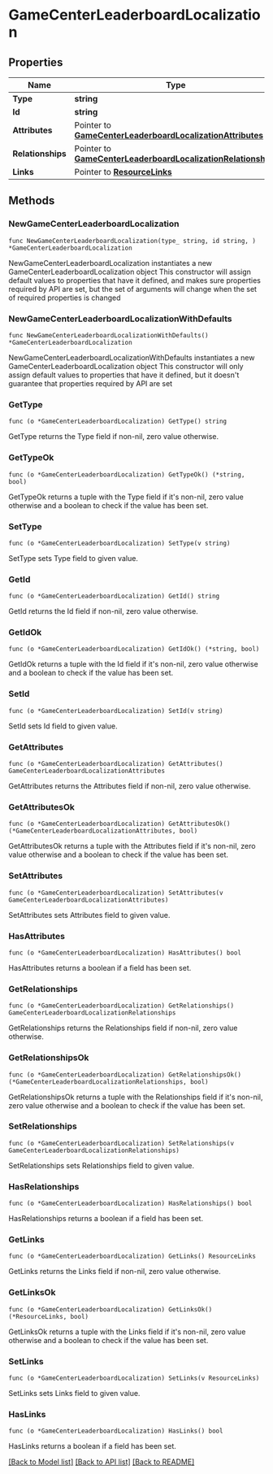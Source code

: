 # GameCenterLeaderboardLocalization

## Properties

Name | Type | Description | Notes
------------ | ------------- | ------------- | -------------
**Type** | **string** |  | 
**Id** | **string** |  | 
**Attributes** | Pointer to [**GameCenterLeaderboardLocalizationAttributes**](GameCenterLeaderboardLocalizationAttributes.md) |  | [optional] 
**Relationships** | Pointer to [**GameCenterLeaderboardLocalizationRelationships**](GameCenterLeaderboardLocalizationRelationships.md) |  | [optional] 
**Links** | Pointer to [**ResourceLinks**](ResourceLinks.md) |  | [optional] 

## Methods

### NewGameCenterLeaderboardLocalization

`func NewGameCenterLeaderboardLocalization(type_ string, id string, ) *GameCenterLeaderboardLocalization`

NewGameCenterLeaderboardLocalization instantiates a new GameCenterLeaderboardLocalization object
This constructor will assign default values to properties that have it defined,
and makes sure properties required by API are set, but the set of arguments
will change when the set of required properties is changed

### NewGameCenterLeaderboardLocalizationWithDefaults

`func NewGameCenterLeaderboardLocalizationWithDefaults() *GameCenterLeaderboardLocalization`

NewGameCenterLeaderboardLocalizationWithDefaults instantiates a new GameCenterLeaderboardLocalization object
This constructor will only assign default values to properties that have it defined,
but it doesn't guarantee that properties required by API are set

### GetType

`func (o *GameCenterLeaderboardLocalization) GetType() string`

GetType returns the Type field if non-nil, zero value otherwise.

### GetTypeOk

`func (o *GameCenterLeaderboardLocalization) GetTypeOk() (*string, bool)`

GetTypeOk returns a tuple with the Type field if it's non-nil, zero value otherwise
and a boolean to check if the value has been set.

### SetType

`func (o *GameCenterLeaderboardLocalization) SetType(v string)`

SetType sets Type field to given value.


### GetId

`func (o *GameCenterLeaderboardLocalization) GetId() string`

GetId returns the Id field if non-nil, zero value otherwise.

### GetIdOk

`func (o *GameCenterLeaderboardLocalization) GetIdOk() (*string, bool)`

GetIdOk returns a tuple with the Id field if it's non-nil, zero value otherwise
and a boolean to check if the value has been set.

### SetId

`func (o *GameCenterLeaderboardLocalization) SetId(v string)`

SetId sets Id field to given value.


### GetAttributes

`func (o *GameCenterLeaderboardLocalization) GetAttributes() GameCenterLeaderboardLocalizationAttributes`

GetAttributes returns the Attributes field if non-nil, zero value otherwise.

### GetAttributesOk

`func (o *GameCenterLeaderboardLocalization) GetAttributesOk() (*GameCenterLeaderboardLocalizationAttributes, bool)`

GetAttributesOk returns a tuple with the Attributes field if it's non-nil, zero value otherwise
and a boolean to check if the value has been set.

### SetAttributes

`func (o *GameCenterLeaderboardLocalization) SetAttributes(v GameCenterLeaderboardLocalizationAttributes)`

SetAttributes sets Attributes field to given value.

### HasAttributes

`func (o *GameCenterLeaderboardLocalization) HasAttributes() bool`

HasAttributes returns a boolean if a field has been set.

### GetRelationships

`func (o *GameCenterLeaderboardLocalization) GetRelationships() GameCenterLeaderboardLocalizationRelationships`

GetRelationships returns the Relationships field if non-nil, zero value otherwise.

### GetRelationshipsOk

`func (o *GameCenterLeaderboardLocalization) GetRelationshipsOk() (*GameCenterLeaderboardLocalizationRelationships, bool)`

GetRelationshipsOk returns a tuple with the Relationships field if it's non-nil, zero value otherwise
and a boolean to check if the value has been set.

### SetRelationships

`func (o *GameCenterLeaderboardLocalization) SetRelationships(v GameCenterLeaderboardLocalizationRelationships)`

SetRelationships sets Relationships field to given value.

### HasRelationships

`func (o *GameCenterLeaderboardLocalization) HasRelationships() bool`

HasRelationships returns a boolean if a field has been set.

### GetLinks

`func (o *GameCenterLeaderboardLocalization) GetLinks() ResourceLinks`

GetLinks returns the Links field if non-nil, zero value otherwise.

### GetLinksOk

`func (o *GameCenterLeaderboardLocalization) GetLinksOk() (*ResourceLinks, bool)`

GetLinksOk returns a tuple with the Links field if it's non-nil, zero value otherwise
and a boolean to check if the value has been set.

### SetLinks

`func (o *GameCenterLeaderboardLocalization) SetLinks(v ResourceLinks)`

SetLinks sets Links field to given value.

### HasLinks

`func (o *GameCenterLeaderboardLocalization) HasLinks() bool`

HasLinks returns a boolean if a field has been set.


[[Back to Model list]](../README.md#documentation-for-models) [[Back to API list]](../README.md#documentation-for-api-endpoints) [[Back to README]](../README.md)



